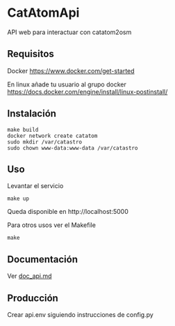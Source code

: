 # CatAtomApi
API web para interactuar con catatom2osm

## Requisitos
Docker https://www.docker.com/get-started

En linux añade tu usuario al grupo docker
https://docs.docker.com/engine/install/linux-postinstall/

## Instalación

    make build
    docker network create catatom
    sudo mkdir /var/catastro
    sudo chown www-data:www-data /var/catastro

## Uso

Levantar el servicio

    make up

Queda disponible en http://localhost:5000

Para otros usos ver el Makefile

    make

## Documentación
Ver [doc_api.md](doc_api.md)

## Producción
Crear api.env siguiendo instrucciones de config.py
